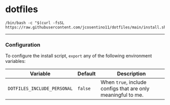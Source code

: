 # dotfiles

```
/bin/bash -c "$(curl -fsSL https://raw.githubusercontent.com/jcosentino11/dotfiles/main/install.sh)"
```

---

### Configuration

To configure the install script, `export` any of the following environment variables:

| Variable | Default | Description |
|----------|---------|-------------|
| `DOTFILES_INCLUDE_PERSONAL` | `false` | When `true`, include configs that are only meaningful to me. |

